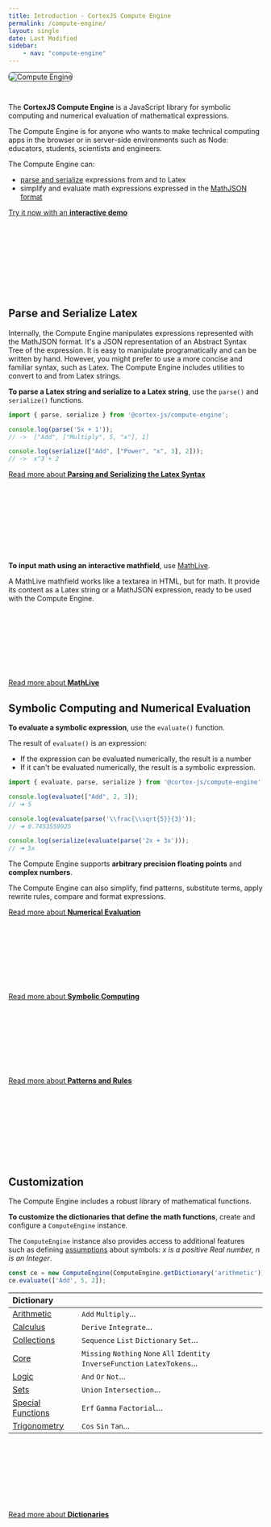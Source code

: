 ```yaml
---
title: Introduction - CortexJS Compute Engine
permalink: /compute-engine/
layout: single
date: Last Modified
sidebar:
    - nav: "compute-engine"
---
```

<script type='module'>
    import {renderMathInDocument} from '//unpkg.com/mathlive/dist/mathlive.min.mjs';
    renderMathInDocument({ 
      renderAccessibleContent: false,
      TeX: { 
        delimiters: {
          inline: [['\\(', '\\)']],
          display: [ ['$$', '$$'], ['\\[', '\\]']],
        },
        processEnvironments : false 
      },
      asciiMath: null,
    });
</script>

<img alt="Compute Engine" src='/assets/Compute-Engine-2.png' style='margin-bottom:2em; border-radius:8px; border:1px solid #203346'>

The **CortexJS Compute Engine** is a JavaScript library for symbolic
computing and numerical evaluation of mathematical expressions.

The Compute Engine is for anyone who wants to make technical computing apps 
in the browser or in server-side environments such as Node: educators, students, scientists and engineers.


The Compute Engine can:
- <a href="/guides/math-json/latex-syntax/">parse and serialize</a> expressions from and to Latex
- simplify and evaluate math expressions expressed in the <a href ="/math-json/">MathJSON format</a>

<div class='read-more'><a href="/compute-engine/demo/">Try it now with an <strong>interactive demo</strong><svg class="svg-chevron" ><use xlink:href="#svg-chevron"></use></svg></a></div>

## Parse and Serialize Latex

Internally, the Compute Engine manipulates expressions represented with the MathJSON format. It's a JSON representation of an Abstract Syntax Tree
of the expression. It is easy to manipulate programatically and can be
written by hand. However, you might prefer to use a more concise and
familiar syntax, such as Latex. The Compute Engine includes utilities
to convert to and from Latex strings.

**To parse a Latex string and serialize to a Latex string**, use the `parse()` and `serialize()` 
functions.

```js
import { parse, serialize } from '@cortex-js/compute-engine';

console.log(parse('5x + 1'));
// ->  ["Add", ["Multiply", 5, "x"], 1]

console.log(serialize(["Add", ["Power", "x", 3], 2]));
// ->  x^3 + 2

```

<div class='read-more'><a href="/guides/math-json/latex-syntax/">Read more about <strong>Parsing and Serializing the Latex Syntax</strong><svg class="svg-chevron" ><use xlink:href="#svg-chevron"></use></svg></a></div>

**To input math using an interactive mathfield**, use [MathLive](/mathlive/).

A MathLive mathfield works like a textarea in HTML, but for math. It provide 
its content as a Latex string or a MathJSON expression, ready to be used with the Compute Engine.

<div class='read-more'><a href="/mathlive/">Read more about <strong>MathLive</strong><svg class="svg-chevron" ><use xlink:href="#svg-chevron"></use></svg></a></div>



## Symbolic Computing and Numerical Evaluation

**To evaluate a symbolic expression**, use the `evaluate()` function.

The result of `evaluate()` is an expression:

- If the expression can be evaluated numerically, the result is a number
- If it can't be evaluated numerically, the result is a symbolic expression.

```js
import { evaluate, parse, serialize } from '@cortex-js/compute-engine';

console.log(evaluate(["Add", 2, 3]);
// ➔ 5

console.log(evaluate(parse('\\frac{\\sqrt{5}}{3}'));
// ➔ 0.7453559925

console.log(serialize(evaluate(parse('2x + 3x')));
// ➔ 5x
```

The Compute Engine supports **arbitrary precision floating points** and **complex
numbers**.

The Compute Engine can also simplify, find patterns, substitute terms, apply rewrite rules,
compare and format expressions.


<div class='read-more'><a href="/guides/compute-engine/numerical-evaluation/">Read more about <strong>Numerical Evaluation</strong><svg class="svg-chevron" ><use xlink:href="#svg-chevron"></use></svg></a></div>


<div class='read-more'><a href="/guides/compute-engine/symbolic-computing/">Read more about <strong>Symbolic Computing</strong><svg class="svg-chevron" ><use xlink:href="#svg-chevron"></use></svg></a></div>

<div class='read-more'><a href="/guides/compute-engine/patterns-and-rules/">Read more about <strong>Patterns and Rules</strong><svg class="svg-chevron" ><use xlink:href="#svg-chevron"></use></svg></a></div>



## Customization

The Compute Engine includes a robust library of mathematical functions. 

**To customize the dictionaries that define the math functions**, create and configure a `ComputeEngine` instance.

The `ComputeEngine` instance also provides access to additional features
such as defining [assumptions](/guides/compute-engine/assumptions/) about 
symbols: _x is a positive Real number, n is an Integer_.

```js
const ce = new ComputeEngine(ComputeEngine.getDictionary('arithmetic'));
ce.evaluate(['Add', 5, 2]);
```

<div class=symbols-table>

| Dictionary |  |
|:---|:---|
| [Arithmetic](/guides/compute-engine/arithmetic/) | `Add` `Multiply`...|
| [Calculus](/guides/compute-engine/calculus/) | `Derive` `Integrate`...|
| [Collections](/guides/compute-engine/collections/)| `Sequence` `List` `Dictionary` `Set`... |
| [Core](/guides/compute-engine/core/) | `Missing` `Nothing` `None` `All`  `Identity` `InverseFunction` `LatexTokens`... |
| [Logic](/guides/compute-engine/logic/) |`And` `Or` `Not`...|
| [Sets](/guides/compute-engine/sets/) | `Union` `Intersection`...|
| [Special Functions](/guides/compute-engine/special-functions/) | `Erf` `Gamma` `Factorial`...|
| [Trigonometry](/guides/compute-engine/trigonometry/)  | `Cos` `Sin` `Tan`...| 

</div>

<div class='read-more'><a href="/guides/compute-engine/dictionaries/">Read more about <strong>Dictionaries</strong><svg class="svg-chevron" ><use xlink:href="#svg-chevron"></use></svg></a></div>
